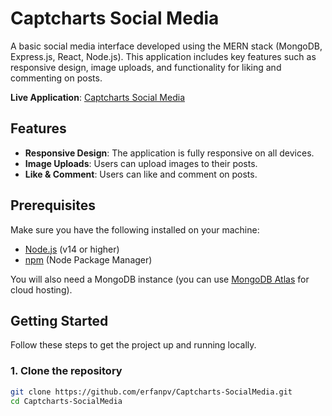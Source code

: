 # Captcharts Social Media

A basic social media interface developed using the MERN stack (MongoDB, Express.js, React, Node.js). This application includes key features such as responsive design, image uploads, and functionality for liking and commenting on posts.

**Live Application**: [Captcharts Social Media](https://captcharts-social-media.vercel.app/)

## Features

- **Responsive Design**: The application is fully responsive on all devices.
- **Image Uploads**: Users can upload images to their posts.
- **Like & Comment**: Users can like and comment on posts.

## Prerequisites

Make sure you have the following installed on your machine:

- [Node.js](https://nodejs.org/) (v14 or higher)
- [npm](https://www.npmjs.com/) (Node Package Manager)

You will also need a MongoDB instance (you can use [MongoDB Atlas](https://www.mongodb.com/cloud/atlas) for cloud hosting).

## Getting Started

Follow these steps to get the project up and running locally.

### 1. Clone the repository

```bash
git clone https://github.com/erfanpv/Captcharts-SocialMedia.git
cd Captcharts-SocialMedia
